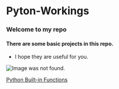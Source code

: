 # Pyton-Workings

### Welcome to my repo

#### There are some basic projects in this repo.
* I hope they are useful for you. 

![Image was not found.](https://www.python.org/static/img/python-logo.png)

[Python Built-in Functions](https://docs.python.org/3/library/functions.html)

